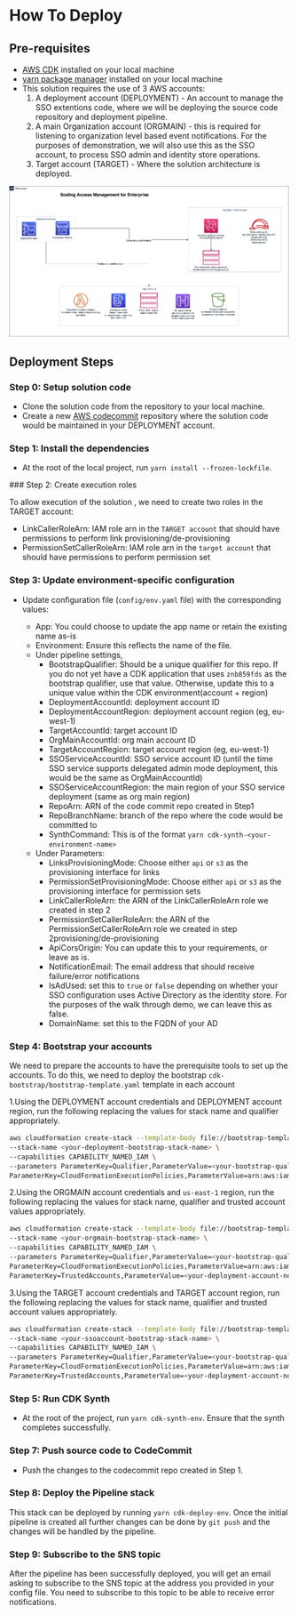 # How To Deploy

## Pre-requisites

- [AWS CDK](https://github.com/aws/aws-cdk) installed on your local machine
- [yarn package manager](https://yarnpkg.com/getting-started/install) installed on your local machine
- This solution requires the use of 3 AWS accounts:
  1. A deployment account (DEPLOYMENT) - An account to manage the SSO extentions code, where we will be deploying the source code repository and deployment pipeline.
  2. A main Organization account (ORGMAIN) - this is required for listening to organization level based event notifications. For the purposes of demonstration, we will also use this as the SSO account, to process SSO admin and identity store operations.
  3. Target account (TARGET) - Where the solution architecture is deployed.

![High level design](docs/images/aws-sso-extensions-for-enterprise-overview.png)

## Deployment Steps

### Step 0: Setup solution code

- Clone the solution code from the repository to your local machine.
- Create a new [AWS codecommit](https://aws.amazon.com/codecommit/) repository where the solution code would be maintained in your DEPLOYMENT account.

### Step 1: Install the dependencies

- At the root of the local project, run `yarn install --frozen-lockfile`.

### Step 2: Create execution roles

To allow execution of the solution , we need to create two roles in the TARGET account:

- LinkCallerRoleArn: IAM role arn in the `TARGET account` that should have permissions to perform link provisioning/de-provisioning
- PermissionSetCallerRoleArn: IAM role arn in the `target account` that should have permissions to perform permission set
<!-- TODO: Would be good to have example requirements for these for users to copy paste in -->

### Step 3: Update environment-specific configuration

- Update configuration file (`config/env.yaml` file) with the corresponding values:

  - App: You could choose to update the app name or retain the existing name as-is
  - Environment: Ensure this reflects the name of the file.
  - Under pipeline settings,
    - BootstrapQualifier: Should be a unique qualifier for this repo. If you do not yet have a CDK application that uses `znb859fds` as the bootstrap qualifier, use that value. Otherwise, update this to a unique value within the CDK environment(account + region)
    - DeploymentAccountId: deployment account ID
    - DeploymentAccountRegion: deployment account region (eg, eu-west-1)
    - TargetAccountId: target account ID
    - OrgMainAccountId: org main account ID
    - TargetAccountRegion: target account region (eg, eu-west-1)
    - SSOServiceAccountId: SSO service account ID (until the time SSO service supports delegated admin mode deployment, this would be the same as OrgMainAccountId)
    - SSOServiceAccountRegion: the main region of your SSO service deployment (same as org main region)
    - RepoArn: ARN of the code commit repo created in Step1
    - RepoBranchName: branch of the repo where the code would be committed to
    - SynthCommand: This is of the format `yarn cdk-synth-<your-environment-name>`
  - Under Parameters:
    - LinksProvisioningMode: Choose either `api` or `s3` as the provisioning interface for links
    - PermissionSetProvisioningMode: Choose either `api` or `s3` as the provisioning interface for permission sets
    - LinkCallerRoleArn: the ARN of the LinkCallerRoleArn role we created in step 2
    - PermissionSetCallerRoleArn: the ARN of the PermissionSetCallerRoleArn role we created in step 2provisioning/de-provisioning
    - ApiCorsOrigin: You can update this to your requirements, or leave as is.
    - NotificationEmail: The email address that should receive failure/error notifications
    - IsAdUsed: set this to `true` or `false` depending on whether your SSO configuration uses Active Directory as the identity store. For the purposes of the walk through demo, we can leave this as false.
    - DomainName: set this to the FQDN of your AD

### Step 4: Bootstrap your accounts

We need to prepare the accounts to have the prerequisite tools to set up the accounts. To do this, we need to deploy the bootstrap `cdk-bootstrap/bootstrap-template.yaml` template in each account

1.Using the DEPLOYMENT account credentials and DEPLOYMENT account region, run the following replacing the values for stack name and qualifier appropriately.

```bash
aws cloudformation create-stack --template-body file://bootstrap-template.yml \
--stack-name <your-deployment-bootstrap-stack-name> \
--capabilities CAPABILITY_NAMED_IAM \
--parameters ParameterKey=Qualifier,ParameterValue=<your-bootstrap-qualifier> \
ParameterKey=CloudFormationExecutionPolicies,ParameterValue=arn:aws:iam::aws:policy/AdministratorAccess
```

2.Using the ORGMAIN account credentials and `us-east-1` region, run the following replacing the values for stack name, qualifier and trusted account values appropriately.

```bash
aws cloudformation create-stack --template-body file://bootstrap-template.yml \
--stack-name <your-orgmain-bootstrap-stack-name> \
--capabilities CAPABILITY_NAMED_IAM \
--parameters ParameterKey=Qualifier,ParameterValue=<your-bootstrap-qualifier> \
ParameterKey=CloudFormationExecutionPolicies,ParameterValue=arn:aws:iam::aws:policy/AdministratorAccess \
ParameterKey=TrustedAccounts,ParameterValue=<your-deployment-account-no>
```

3.Using the TARGET account credentials and TARGET account region, run the following replacing the values for stack name, qualifier and trusted account values appropriately.

```bash
aws cloudformation create-stack --template-body file://bootstrap-template.yml \
--stack-name <your-ssoaccount-bootstrap-stack-name> \
--capabilities CAPABILITY_NAMED_IAM \
--parameters ParameterKey=Qualifier,ParameterValue=<your-bootstrap-qualifier> \
ParameterKey=CloudFormationExecutionPolicies,ParameterValue=arn:aws:iam::aws:policy/AdministratorAccess \
ParameterKey=TrustedAccounts,ParameterValue=<your-deployment-account-no>
```

### Step 5: Run CDK Synth

- At the root of the project, run `yarn cdk-synth-env`. Ensure that the synth completes successfully.

### Step 7: Push source code to CodeCommit

- Push the changes to the codecommit repo created in Step 1.

### Step 8: Deploy the Pipeline stack

This stack can be deployed by running `yarn cdk-deploy-env`. Once the initial pipeline is created all further changes can be done by `git push` and the changes will be handled by the pipeline.

### Step 9: Subscribe to the SNS topic

After the pipeline has been successfully deployed, you will get an email asking to subscribe to the SNS topic at the address you provided in your config file. You need to subscribe to this topic to be able to receive error notifications.
